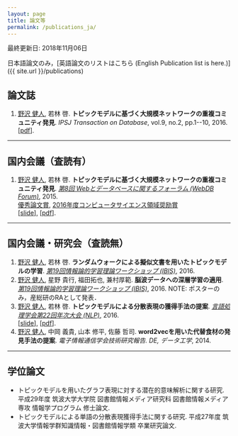 ```yaml
---
layout: page
title: 論文等
permalink: /publications_ja/
---
```


最終更新日: 2018年11月06日


日本語論文のみ，[英語論文のリストはこちら (English Publication list is here.)]({{ site.url }}/publications)

## 論文誌

1. <u>野沢 健人</u>, 若林 啓. __トピックモデルに基づく大規模ネットワークの重複コミュニティ発見__. _IPSJ Transaction on Database_, vol.9, no.2, pp.1--10, 2016. <br /> [[pdf](https://ipsj.ixsq.nii.ac.jp/ej/?action=pages_view_main&active_action=repository_view_main_item_detail&item_id=165288&item_no=1&page_id=13&block_id=8)].

---

## 国内会議（査読有）

1. <u>野沢 健人</u>, 若林 啓. __トピックモデルに基づく大規模ネットワークの重複コミュニティ発見__. _[第8回 Webとデータベースに関するフォーラム (WebDB Forum)](http://db-event.jpn.org/webdbf2015/)_, 2015. <br /> [優秀論文賞](http://db-event.jpn.org/webdbf2015/award.php), [2016年度コンピュータサイエンス領域奨励賞](https://www.ipsj.or.jp/award/cs-award-2016.html) <br /> [[slide](https://speakerdeck.com/nzw0301/topitukumoderuniyorufen-san-biao-xian-huo-de-shou-fa-falseti-an)], [[pdf](https://ipsj.ixsq.nii.ac.jp/ej/?action=pages_view_main&active_action=repository_view_main_item_detail&item_id=146098&item_no=1&page_id=13&block_id=8)].

---

## 国内会議・研究会（査読無）

1. <u>野沢 健人</u>, 若林 啓. __ランダムウォークによる擬似文書を用いたトピックモデルの学習__. _[第19回情報論的学習理論ワークショップ (IBIS)](http://ibisml.org/ibis2016/)_, 2016.
1. <u>野沢 健人</u>, 星野 貴行, 福田拓也, 兼村厚範. __脳波データへの深層学習の適用__. _[第19回情報論的学習理論ワークショップ (IBIS)](http://ibisml.org/ibis2016/)_, 2016. NOTE: ポスターのみ，産総研のRAとして発表．
1. <u>野沢 健人</u>, 若林 啓. __トピックモデルによる分散表現の獲得手法の提案__. _[言語処理学会第22回年次大会 (NLP)](http://www.anlp.jp/nlp2016/)_, 2016. <br /> [[slide](https://speakerdeck.com/nzw0301/tohitukumoteruniji-tukuda-gui-mo-netutowakufalsezhong-fu-komiyuniteifa-jian)], [[pdf](http://www.anlp.jp/proceedings/annual_meeting/2016/pdf_dir/B3-2.pdf)].
1. <u>野沢 健人</u>, 中岡 義貴, 山本 修平, 佐藤 哲司. __word2vecを用いた代替食材の発見手法の提案__. _電子情報通信学会技術研究報告. DE, データ工学_, 2014. <br />

---

## 学位論文

- トピックモデルを用いたグラフ表現に対する潜在的意味解析に関する研究. 平成29年度 筑波大学大学院 図書館情報メディア研究科 図書館情報メディア専攻 情報学プログラム 修士論文.
- トピックモデルによる単語の分散表現獲得手法に関する研究. 平成27年度 筑波大学情報学群知識情報・図書館情報学類 卒業研究論文.
